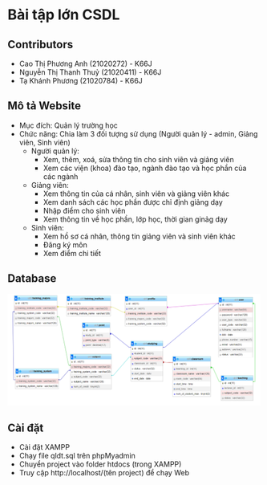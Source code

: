 # Bài tập lớn CSDL

## Contributors
- Cao Thị Phương Anh (21020272) - K66J
- Nguyễn Thị Thanh Thuỷ (21020411) - K66J
- Tạ Khánh Phương (21020784) - K66J

## Mô tả Website
- Mục đích: Quản lý trường học
- Chức năng: Chia làm 3 đối tượng sử dụng (Người quản lý - admin, Giảng viên, Sinh viên)
  - Người quản lý: 
    - Xem, thêm, xoá, sửa thông tin cho sinh viên và giảng viên
    - Xem các viện (khoa) đào tạo, ngành đào tạo và học phần của các ngành
  - Giảng viên:
    - Xem thông tin của cá nhân, sinh viên và giảng viên khác
    - Xem danh sách các học phần được chỉ định giảng dạy
    - Nhập điểm cho sinh viên
    - Xem thông tin về học phần, lớp học, thời gian ginảg dạy
  - Sinh viên:
    - Xem hồ sơ cá nhân, thông tin giảng viên và sinh viên khác
    - Đăng ký môn
    - Xem điểm chi tiết
    
## Database
![](image/sododatabase.PNG)

## Cài đặt
- Cài đặt XAMPP
- Chạy file qldt.sql trên phpMyadmin
- Chuyển project vào folder htdocs (trong XAMPP)
- Truy cập http://localhost/(tên project) để chạy Web

